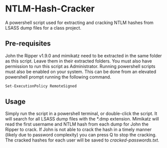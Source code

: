 # NTLM-Hash-Cracker
A powershell script used for extracting and cracking NTLM hashes from LSASS dump files for a class project.

## Pre-requisites
John the Ripper v1.9.0 and mimikatz need to be extracted in the same folder as this script. Leave them in their extracted folders.
You must also have permission to run this script as Administrator.
Running powershell scripts must also be enabled on your system. This can be done from an elevated powershell prompt running the following command.
```ps
Set-ExecutionPolicy RemoteSigned
```

## Usage
Simply run the script in a powershell terminal, or double-click the script. It will search for all LSASS dump files with the *.dmp extension. Mimikatz will read the first username and NTLM hash from each dump for John the Ripper to crack.
If John is not able to crack the hash in a timely manner (likely due to password complexity) you can press Q to stop the cracking.
The cracked hashes for each user will be saved to _cracked-passwords.txt_.

